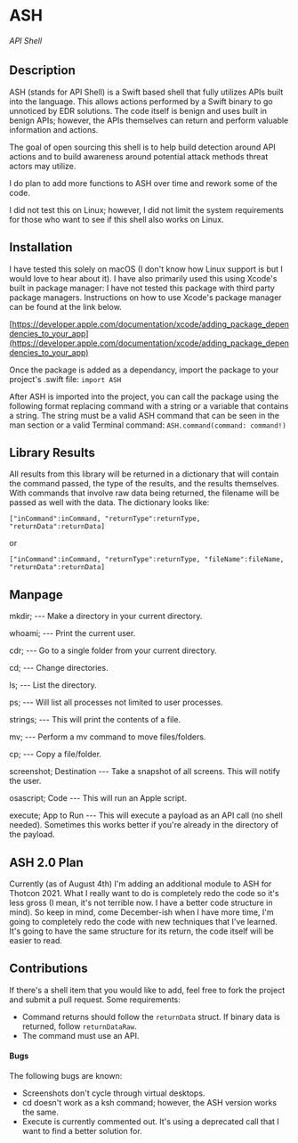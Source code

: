 # ASH
###### API Shell

## Description
ASH (stands for API Shell) is a Swift based shell that fully utilizes APIs built into the language. This allows actions performed by a Swift binary to go unnoticed by EDR solutions. The code itself is benign and uses built in benign APIs; however, the APIs themselves can return and perform valuable information and actions.

The goal of open sourcing this shell is to help build detection around API actions and to build awareness around potential attack methods threat actors may utilize.

I do plan to add more functions to ASH over time and rework some of the code.

I did not test this on Linux; however, I did not limit the system requirements for those who want to see if this shell also works on Linux.

## Installation
I have tested this solely on macOS (I don't know how Linux support is but I would love to hear about it). I have also primarily used this using Xcode's built in package manager: I have not tested this package with third party package managers. Instructions on how to use Xcode's package manager can be found at the link below.

[https://developer.apple.com/documentation/xcode/adding_package_dependencies_to_your_app](https://developer.apple.com/documentation/xcode/adding_package_dependencies_to_your_app)

Once the package is added as a dependancy, import the package to your project's .swift file:
`import ASH`

After ASH is imported into the project, you can call the package using the following format replacing command with a string or a variable that contains a string. The string must be a valid ASH command that can be seen in the man section or a valid Terminal command:
`ASH.command(command: command!)`

## Library Results
All results from this library will be returned in a dictionary that will contain the command passed, the type of the results, and the results themselves. With commands that involve raw data being returned, the filename will be passed as well with the data. The dictionary looks like:

`["inCommand":inCommand, "returnType":returnType, "returnData":returnData]`

or

`["inCommand":inCommand, "returnType":returnType, "fileName":fileName, "returnData":returnData]`

## Manpage
mkdir; --- Make a directory in your current directory.

whoami; --- Print the current user.

cdr; --- Go to a single folder from your current directory.

cd; --- Change directories.

ls; --- List the directory.

ps; --- Will list all processes not limited to user processes.

strings; --- This will print the contents of a file.

mv; --- Perform a mv command to move files/folders.

cp; --- Copy a file/folder.

screenshot; Destination --- Take a snapshot of all screens. This will notify the user.
  
osascript; Code --- This will run an Apple script.
  
execute; App to Run --- This will execute a payload as an API call (no shell needed). Sometimes this works better if you're already in the directory of the payload.

## ASH 2.0 Plan
Currently (as of August 4th) I'm adding an additional module to ASH for Thotcon 2021. What I really want to do is completely redo the code so it's less gross (I mean, it's not terrible now. I have a better code structure in mind). So keep in mind, come December-ish when I have more time, I'm going to completely redo the code with new techniques that I've learned. It's going to have the same structure for its return, the code itself will be easier to read.

## Contributions
If there's a shell item that you would like to add, feel free to fork the project and submit a pull request. Some requirements:
* Command returns should follow the `returnData` struct. If binary data is returned, follow `returnDataRaw`. 
* The command must use an API.
  
#### Bugs
The following bugs are known:
* Screenshots don't cycle through virtual desktops.
* cd doesn't work as a ksh command; however, the ASH version works the same.
* Execute is currently commented out. It's using a deprecated call that I want to find a better solution for.
